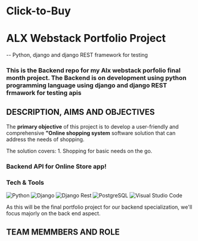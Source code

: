 # Click-to-Buy
# ALX Webstack Portfolio Project

-- Python, django and django REST framework for testing 

### This is the Backend repo for my Alx webstack porfolio final month project. The Backend is on development using python programming language using django and django REST frmawork for testing apis

## DESCRIPTION, AIMS AND OBJECTIVES

The **primary objective** of this project is to develop a user-friendly and comprehensive **"Online shopping system** software solution that can address the needs of shopping.

The solution covers:
	1. Shopping for basic needs on the go.
 
### Backend API for Online Store app!

### Tech & Tools

<img alt="Python" src="https://img.shields.io/badge/Python-blue?style=for-the-badge&logo=python&logoColor=FFD43B"/> <img alt="Django" src="https://img.shields.io/badge/Django-092E20?style=for-the-badge&logo=django&logoColor=green"/>
<img alt="Django Rest" src="https://img.shields.io/badge/django%20rest-ff1709?style=for-the-badge&logo=django&logoColor=white"/> <img alt="PostgreSQL" src="https://img.shields.io/badge/PostgreSQL-316192?style=for-the-badge&logo=postgresql&logoColor=white"/>
<img alt="Visual Studio Code" src="https://img.shields.io/badge/Visual%20Studio%20Code-0078d7.svg?&style=for-the-badge&logo=visual-studio-code&logoColor=white"/>

 As this will be the final portfolio project for our backend specialization, we'll focus majorly on the back end aspect.
 
## TEAM MEMMBERS AND ROLE
